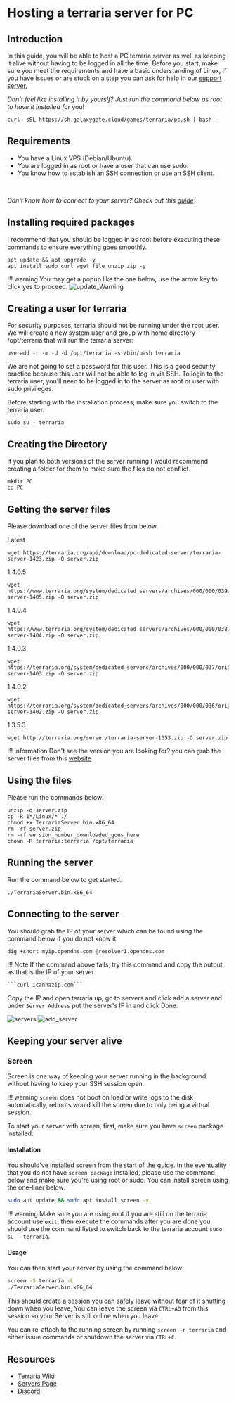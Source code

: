 # Hosting a terraria server for PC
## Introduction
In this guide, you will be able to host a PC terraria server as well as keeping it alive without having to be logged in all the time. Before you start, make sure you meet the requirements and have a basic understanding of Linux, if you have issues or are stuck on a step you can ask for help in our [support server.](https://discord.gg/jcKEyxn)

*Don't feel like installing it by yourslf? Just run the command below as root to have it installed for* you!
```
curl -sSL https://sh.galaxygate.cloud/games/terraria/pc.sh | bash -
```


## Requirements 
* You have a Linux VPS (Debian/Ubuntu).
* You are logged in as root or have a user that can use sudo.
* You know how to establish an SSH connection or use an SSH client.
<br/>

*Don't know how to connect to your server? Check out this [guide](../../basics/first_login.md)*

## Installing required packages
I recommend that you should be logged in as root before executing these commands to ensure everything goes smoothly.

```
apt update && apt upgrade -y 
apt install sudo curl wget file unzip zip -y
```
!!! warning 
    You may get a popup like the one below, use the arrow key to click yes to proceed.
![update_Warning](./assets/update_warning.png)
## Creating a user for terraria
For security purposes, terraria should not be running under the root user. We will create a new system user and group with home directory /opt/terraria that will run the terraria server:

```
useradd -r -m -U -d /opt/terraria -s /bin/bash terraria
```
We are not going to set a password for this user. This is a good security practice because this user will not be able to log in via SSH. To login to the terraria user, you’ll need to be logged in to the server as root or user with sudo privileges.

Before starting with the installation process, make sure you switch to the terraria user.

```
sudo su - terraria
```

## Creating the Directory 
If you plan to both versions of the server running I would recommend creating a folder for them to make sure the files do not conflict.
```
mkdir PC
cd PC
```


## Getting the server files
Please download one of the server files from below.

Latest
```
wget https://terraria.org/api/download/pc-dedicated-server/terraria-server-1423.zip -O server.zip
```
1.4.0.5
```
wget https://www.terraria.org/system/dedicated_servers/archives/000/000/039/original/terraria-server-1405.zip -O server.zip
```
1.4.0.4
```
wget https://www.terraria.org/system/dedicated_servers/archives/000/000/038/original/terraria-server-1404.zip -O server.zip
```
1.4.0.3
```
wget https://terraria.org/system/dedicated_servers/archives/000/000/037/original/terraria-server-1403.zip -O server.zip
```
1.4.0.2
```
wget https://terraria.org/system/dedicated_servers/archives/000/000/036/original/terraria-server-1402.zip -O server.zip
```
1.3.5.3
```
wget http://terraria.org/server/terraria-server-1353.zip -O server.zip
```

!!! information
    Don't see the version you are looking for? you can grab the server files from this [website](https://terraria.gamepedia.com/Server#Downloads)

## Using the files
Please run the commands below:
```
unzip -q server.zip
cp -R 1*/Linux/* ./ 
chmod +x TerrariaServer.bin.x86_64 
rm -rf server.zip 
rm -rf version_number_downloaded_goes_here
chown -R terraria:terraria /opt/terraria

```

## Running the server
Run the command below to get started.
```
./TerrariaServer.bin.x86_64 
```
## Connecting to the server
You should grab the IP of your server which can be found using the command below if you do not know it.

```
dig +short myip.opendns.com @resolver1.opendns.com
```
!!! Note
    If the command above fails, try this command and copy the output as that is the IP of your server.

    ```curl icanhazip.com```
 Copy the IP and open terraria up, go to servers and click add a server and under `Server Address` put the server's IP in and click Done.

 ![servers](./assets/multiplayer.png)
 ![add_server](./assets/add_server.png)

## Keeping your server alive
### Screen

Screen is one way of keeping your server running in the background without having to keep your SSH session open.

!!! warning
    `screen` does not boot on load or write logs to the disk automatically, reboots would kill the screen due to only being a virtual session.

To start your server with screen, first, make sure you have `screen` package installed.

#### Installation
You should've installed screen from the start of the guide. In the eventuality that you do not have `screen package` installed, please use the command below and make sure you're using root or sudo. You can install screen using the one-liner below:
```bash
sudo apt update && sudo apt install screen -y
```
!!! warning
    Make sure you are using root if you are still on the terraria account use `exit`, then execute the commands after you are done you should use the command listed to switch back to the terraria account `sudo su - terraria`.
#### Usage
You can then start your server by using the command below:
```bash
screen -S terraria -L 
./TerrariaServer.bin.x86_64 
```
This should create a session you can safely leave without fear of it shutting down when you leave, 
You can leave the screen via `CTRL+AD` from this session so your Server is still online when you leave.

You can re-attach to the running screen by running `screen -r terraria` and either issue commands or shutdown the server via `CTRL+C`.
## Resources
* [Terraria Wiki](https://terraria.gamepedia.com/Terraria_Wiki)<br>
* [Servers Page](https://terraria.gamepedia.com/Server)<br>
* [Discord](https://discord.gg/terraria)<br>